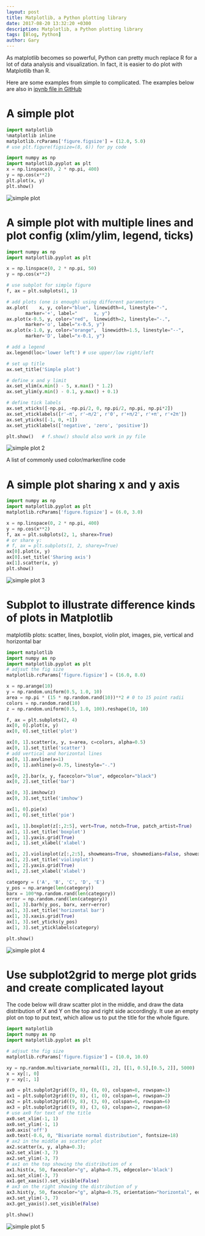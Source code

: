 ```yaml
---
layout: post
title: Matplotlib, a Python plotting library
date: 2017-08-20 13:32:20 +0300
description: Matplotlib, a Python plotting library
tags: [Blog, Python]
author: Gary
---
```


As matplotlib becomes so powerful, Python can pretty much replace R for a lot of data analysis and visualization. In fact, it is easier to do plot with Matplotlib than R.

Here are some examples from simple to complicated. The examples below are also in [ipynb file in GitHub](https://github.com/welcomege/Scientific-Python/blob/master/02.Sci-Python.Matplotlib.ipynb)

# A simple plot

```py
import matplotlib
%matplotlib inline
matplotlib.rcParams['figure.figsize'] = (12.0, 5.0)
# use plt.figure(figsize=(8, 6)) for py code

import numpy as np
import matplotlib.pyplot as plt
x = np.linspace(0, 2 * np.pi, 400)
y = np.cos(x**2)
plt.plot(x, y)
plt.show()
```

![simple plot](/images/2017/matplotlib1.png)

# A simple plot with multiple lines and plot config (xlim/ylim, legend, ticks)

```py
import numpy as np
import matplotlib.pyplot as plt

x = np.linspace(0, 2 * np.pi, 50)
y = np.cos(x**2)

# use subplot for simple figure
f, ax = plt.subplots(1, 1)

# add plots (one is enough) using different parameters
ax.plot(    x, y, color="blue", linewidth=4, linestyle="-",
       marker='+', label="      x, y")
ax.plot(x-0.5, y, color="red",  linewidth=2, linestyle="-.",
       marker='o', label="x-0.5, y")
ax.plot(x-1.0, y, color="orange",  linewidth=1.5, linestyle="--",
       marker='D', label="x-0.1, y")

# add a legend
ax.legend(loc='lower left') # use upper/low right/left

# set up title
ax.set_title('Simple plot')

# define x and y limit
ax.set_xlim(x.min() - 5, x.max() * 1.2)   
ax.set_ylim(y.min() - 0.1, y.max() + 0.1)

# define tick labels
ax.set_xticks([-np.pi, -np.pi/2, 0, np.pi/2, np.pi, np.pi*2])
ax.set_xticklabels([r'−π', r'−π/2', r'0', r'+π/2', r'+π', r'+2π'])
ax.set_yticks([-1, 0, +1])
ax.set_yticklabels(['negative', 'zero', 'positive'])

plt.show()   # f.show() should also work in py file
```

![simple plot 2](/images/2017/matplotlib2.png)

A list of commonly used color/marker/line code

# A simple plot sharing x and y axis
```py
import numpy as np
import matplotlib.pyplot as plt
matplotlib.rcParams['figure.figsize'] = (6.0, 3.0)

x = np.linspace(0, 2 * np.pi, 400)
y = np.cos(x**2)
f, ax = plt.subplots(2, 1, sharex=True)  
# or share y:
# f, ax = plt.subplots(1, 2, sharey=True)
ax[0].plot(x, y)
ax[0].set_title('Sharing axis')
ax[1].scatter(x, y)
plt.show()
```

![simple plot 3](/images/2017/matplotlib3.png)

# Subplot to illustrate difference kinds of plots in Matplotlib

matplotlib plots: scatter, lines, boxplot, violin plot, images, pie, vertical and horizontal bar

```py
import matplotlib
import numpy as np
import matplotlib.pyplot as plt
# adjsut the fig size
matplotlib.rcParams['figure.figsize'] = (16.0, 8.0)

x = np.arange(10)
y = np.random.uniform(0.5, 1.0, 10)
area = np.pi * (15 * np.random.rand(10))**2 # 0 to 15 point radii
colors = np.random.rand(10)
z = np.random.uniform(0.5, 1.0, 100).reshape(10, 10)

f, ax = plt.subplots(2, 4)
ax[0, 0].plot(x, y)
ax[0, 0].set_title('plot')

ax[0, 1].scatter(x, y, s=area, c=colors, alpha=0.5)
ax[0, 1].set_title('scatter')
# add vertical and horizontal lines
ax[0, 1].axvline(x=1)
ax[0, 1].axhline(y=0.75, linestyle="-.")

ax[0, 2].bar(x, y, facecolor="blue", edgecolor="black")
ax[0, 2].set_title('bar')

ax[0, 3].imshow(z)
ax[0, 3].set_title('imshow')

ax[1, 0].pie(x)
ax[1, 0].set_title('pie')

ax[1, 1].boxplot(z[:,2:5], vert=True, notch=True, patch_artist=True)
ax[1, 1].set_title('boxplot')
ax[1, 1].yaxis.grid(True)
ax[1, 1].set_xlabel('xlabel')

ax[1, 2].violinplot(z[:,2:5], showmeans=True, showmedians=False, showextrema=False)
ax[1, 2].set_title('violinplot')
ax[1, 2].yaxis.grid(True)
ax[1, 2].set_xlabel('xlabel')

category = ('A', 'B', 'C', 'D', 'E')
y_pos = np.arange(len(category))
barx = 100*np.random.rand(len(category))
error = np.random.rand(len(category))
ax[1, 3].barh(y_pos, barx, xerr=error)
ax[1, 3].set_title('horizontal bar')
ax[1, 3].xaxis.grid(True)
ax[1, 3].set_yticks(y_pos)
ax[1, 3].set_yticklabels(category)

plt.show()
```

![simple plot 4](/images/2017/matplotlib4.png)

# Use subplot2grid to merge plot grids and create complicated layout

The code below will draw scatter plot in the middle, and draw the data distribution of X and Y on the top and right side accordingly. It use an empty plot on top to put text, which allow us to put the title for the whole figure.

```py
import matplotlib
import numpy as np
import matplotlib.pyplot as plt

# adjsut the fig size
matplotlib.rcParams['figure.figsize'] = (10.0, 10.0)

xy = np.random.multivariate_normal([1, 2], [[1, 0.5],[0.5, 2]], 5000)
x = xy[:, 0]
y = xy[:, 1]

ax0 = plt.subplot2grid((9, 8), (0, 0), colspan=8, rowspan=1)
ax1 = plt.subplot2grid((9, 8), (1, 0), colspan=6, rowspan=2)
ax2 = plt.subplot2grid((9, 8), (3, 0), colspan=6, rowspan=6)
ax3 = plt.subplot2grid((9, 8), (3, 6), colspan=2, rowspan=6)
# use ax0 for text of the title
ax0.set_xlim(-1, 1)
ax0.set_ylim(-1, 1)
ax0.axis('off')
ax0.text(-0.6, 0, "Bivariate normal distribution", fontsize=18)
# ax2 in the middle as scatter plot
ax2.scatter(x, y, alpha=0.3);
ax2.set_xlim(-3, 7)
ax2.set_ylim(-3, 7)
# ax1 on the top showing the distribution of x
ax1.hist(x, 50, facecolor="g", alpha=0.75, edgecolor='black')
ax1.set_xlim(-3, 7)
ax1.get_xaxis().set_visible(False)
# ax3 on the right showing the distribution of y
ax3.hist(y, 50, facecolor="g", alpha=0.75, orientation="horizontal", edgecolor='black')
ax3.set_ylim(-3, 7)
ax3.get_yaxis().set_visible(False)

plt.show()
```

![simple plot 5](/images/2017/matplotlib5.jpg)

